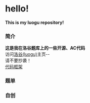 # hello!
**This is my luogu repository!**  
### 简介
**这是我在洛谷题库上的一些开源、AC代码**  
访问[洛谷(luogu)](https://www.luogu.com.cn/user/1436745)主页--  
请不要抄袭！   
[代码框架](https://github.com/FuHaoEnZicha/-Luogu-/blob/main/%E4%BB%A3%E7%A0%81%E6%A1%86%E6%9E%B6.cpp)  
### 题单
  
### 自创